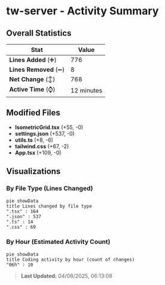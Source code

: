 # tw-server - Activity Summary 

## Overall Statistics

| Stat                   | Value                                                             |
| ---------------------- | ----------------------------------------------------------------- |
| **Lines Added** (➕)   | 776                                          |
| **Lines Removed** (➖) | 8                                        |
| **Net Change** (↕)    | 768                |
| **Active Time** (⌚)   | 12 minutes |


## Modified Files
- **IsometricGrid.tsx** (+55, -0)
- **settings.json** (+537, -0)
- **utils.ts** (+8, -6)
- **tailwind.css** (+67, -2)
- **App.tsx** (+109, -0)

## Visualizations

### By File Type (Lines Changed)

```mermaid
pie showData
title Lines changed by file type
".tsx" : 164
".json" : 537
".ts" : 14
".css" : 69
```

### By Hour (Estimated Activity Count)

```mermaid
pie showData
title Coding activity by hour (count of changes)
"06h" : 10
```


> **Last Updated:** 04/08/2025, 06:13:08